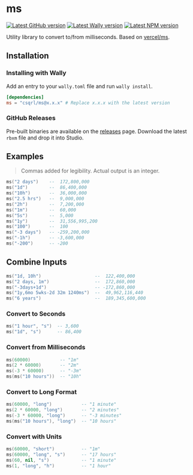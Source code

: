 <!-- Links -->

[vercel/ms]: https://github.com/vercel/ms
[ms/releases]: https://github.com/csqrl/ms/releases
[ms/wally]: https://wally.run/package/csqrl/ms
[ms/npm]: https://npmjs.com/package/@csqrl/ms

<!-- Shields -->

[shields/github-release]: https://img.shields.io/github/v/release/csqrl/ms?label=latest+release&style=flat
[shields/wally]: https://img.shields.io/endpoint?url=https://runkit.io/clockworksquirrel/wally-version-shield/branches/master/csqrl/ms&color=blue&label=wally&style=flat
[shields/npm]: https://img.shields.io/npm/v/@csqrl/ms?style=flat

# ms

[![Latest GitHub version][shields/github-release]][ms/releases] [![Latest Wally version][shields/wally]][ms/wally] [![Latest NPM version][shields/npm]][ms/npm]

Utility library to convert to/from milliseconds. Based on [vercel/ms][vercel/ms].

## Installation

### Installing with Wally

Add an entry to your `wally.toml` file and run `wally install`.

```toml
[dependencies]
ms = "csqrl/ms@x.x.x" # Replace x.x.x with the latest version
```

### GitHub Releases

Pre-built binaries are available on the [releases][ms/releases] page. Download the latest `rbxm` file and drop it into Studio.

## Examples

> Commas added for legibility. Actual output is an integer.

```lua
ms("2 days")    --  172,800,000
ms("1d")        --  86,400,000
ms("10h")       --  36,000,000
ms("2.5 hrs")   --  9,000,000
ms("2h")        --  7,200,000
ms("1m")        --  60,000
ms("5s")        --  5,000
ms("1y")        --  31,556,995,200
ms("100")       --  100
ms("-3 days")   -- -259,200,000
ms("-1h")       -- -3,600,000
ms("-200")      -- -200
```

## Combine Inputs

```lua
ms("1d, 10h")                    --  122,400,000
ms("2 days, 1m")                 --  172,860,000
ms("-3days+1d")                  -- -172,860,000
ms("1y,6mo 5wks-2d 32m 1240ms")  --  49,962,116,440
ms("6 years")                    --  189,345,600,000
```

### Convert to Seconds

```lua
ms("1 hour", "s")  -- 3,600
ms("1d", "s")      -- 86,400
```

### Convert from Milliseconds

```lua
ms(60000)           -- "1m"
ms(2 * 60000)       -- "2m"
ms(-3 * 60000)      -- "-3m"
ms(ms("10 hours"))  -- "10h"
```

### Convert to Long Format

```lua
ms(60000, "long")           -- "1 minute"
ms(2 * 60000, "long")       -- "2 minutes"
ms(-3 * 60000, "long")      -- "-3 minutes"
ms(ms("10 hours"), "long")  -- "10 hours"
```

### Convert with Units

```lua
ms(60000, "short")          -- "1m"
ms(60000, "long", "s")      -- "17 hours"
ms(60, nil, "s")            -- "1 minute"
ms(1, "long", "h")          -- "1 hour"
```
